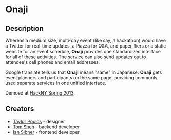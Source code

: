 # Onaji

## Description
Whereas a medium size, multi-day event (like say, a hackathon) would have a Twitter for real-time updates, a Piazza for Q&A, and paper fliers or a static website for an event schedule, **Onaji** provides one standardized interface for all of these activities. The service can also send updates out to attendee's cell phones and email addresses.

Google translate tells us that **Onaji** means "same" in Japanese. **Onaji** gets event planners and participants on the same page, providing commonly used separate services in one unified interface.

Demoed at [HackNY Spring 2013](https://www.hackerleague.org/hackathons/spring-2013-hackny-student-hackathon).

## Creators
* [Taylor Poulos](http://www.tpoulos.me) - designer
* [Tom Shen](http://www.tomshen.me) - backend developer
* [Ian Sibner](http://www.isibner.me) - frontend developer